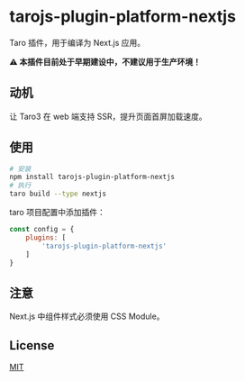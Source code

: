 # tarojs-plugin-platform-nextjs

Taro 插件，用于编译为 Next.js 应用。

<strong>⚠️ 本插件目前处于早期建设中，不建议用于生产环境！</strong>

## 动机

让 Taro3 在 web 端支持 SSR，提升页面首屏加载速度。

## 使用

```bash
# 安装
npm install tarojs-plugin-platform-nextjs
# 执行
taro build --type nextjs
```

taro 项目配置中添加插件：

```javascript
const config = {
    plugins: [
        'tarojs-plugin-platform-nextjs'
    ]
}
```

## 注意

Next.js 中组件样式必须使用 CSS Module。

## License

[MIT](https://github.com/SyMind/tarojs-plugin-platform-nextjs/blob/main/LICENSE)
